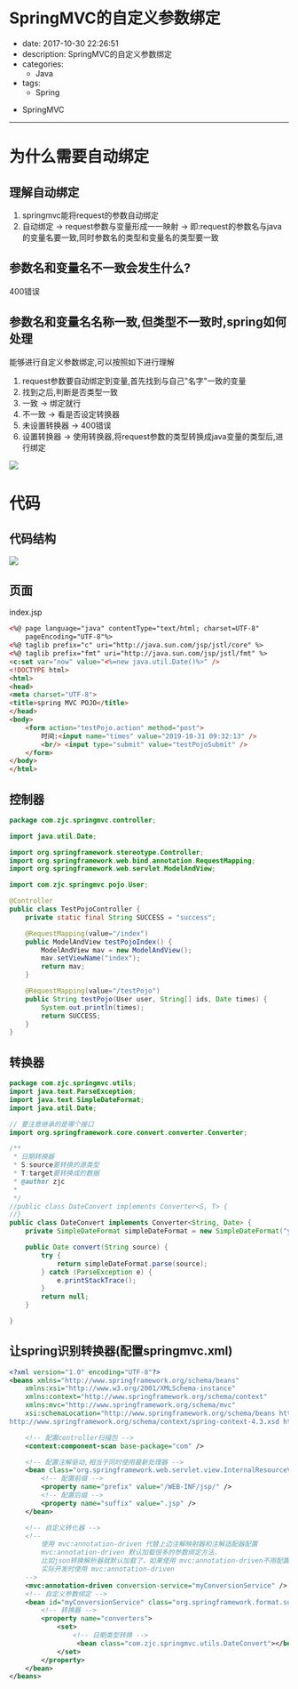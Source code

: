 #   SpringMVC的自定义参数绑定
+ date: 2017-10-30 22:26:51
+ description: SpringMVC的自定义参数绑定
+ categories:
  - Java
+ tags:
  - Spring
- SpringMVC
---
#   为什么需要自动绑定
##  理解自动绑定
1.  springmvc能将request的参数自动绑定
2.  自动绑定 -> request参数与变量形成一一映射 -> 即:request的参数名与java的变量名要一致,同时参数名的类型和变量名的类型要一致

##  参数名和变量名不一致会发生什么?
400错误

##  参数名和变量名名称一致,但类型不一致时,spring如何处理
能够进行自定义参数绑定,可以按照如下进行理解
1.  request参数要自动绑定到变量,首先找到与自己"名字"一致的变量
2.  找到之后,判断是否类型一致
3.  一致 -> 绑定就行
4.  不一致 -> 看是否设定转换器
5.  未设置转换器 -> 400错误
6.  设置转换器 -> 使用转换器,将request参数的类型转换成java变量的类型后,进行绑定

![](../images/springmvc/20191031003.png)


#	代码
##	代码结构

![](../images/springmvc/20191031001.png)


##	页面
index.jsp
```html
<%@ page language="java" contentType="text/html; charset=UTF-8"
	pageEncoding="UTF-8"%>
<%@ taglib prefix="c" uri="http://java.sun.com/jsp/jstl/core" %>
<%@ taglib prefix="fmt" uri="http://java.sun.com/jsp/jstl/fmt" %>
<c:set var="now" value="<%=new java.util.Date()%>" />
<!DOCTYPE html>
<html>
<head>
<meta charset="UTF-8">
<title>spring MVC POJO</title>
</head>
<body>
	<form action="testPojo.action" method="post">
		时间:<input name="times" value="2019-10-31 09:32:13" />
		<br/> <input type="submit" value="testPojoSubmit" />
	</form>
</body>
</html>
```

##	控制器
```java
package com.zjc.springmvc.controller;

import java.util.Date;

import org.springframework.stereotype.Controller;
import org.springframework.web.bind.annotation.RequestMapping;
import org.springframework.web.servlet.ModelAndView;

import com.zjc.springmvc.pojo.User;

@Controller
public class TestPojoController {
	private static final String SUCCESS = "success";

	@RequestMapping(value="/index")
	public ModelAndView testPojoIndex() {
		ModelAndView mav = new ModelAndView();
		mav.setViewName("index");
		return mav;
	}

	@RequestMapping(value="/testPojo")
	public String testPojo(User user, String[] ids, Date times) {
		System.out.println(times);
		return SUCCESS;
	}
}

```

##	转换器
```java
package com.zjc.springmvc.utils;
import java.text.ParseException;
import java.text.SimpleDateFormat;
import java.util.Date;

// 要注意继承的是哪个接口
import org.springframework.core.convert.converter.Converter;

/**
 * 日期转换器
 * S:source要转换的源类型
 * T:target要转换成的数据
 * @author zjc
 *
 */
//public class DateConvert implements Converter<S, T> {
//}
public class DateConvert implements Converter<String, Date> {
	private SimpleDateFormat simpleDateFormat = new SimpleDateFormat("yyyy-MM-dd HH:mm:ss");

	public Date convert(String source) {
		try {
			return simpleDateFormat.parse(source);
		} catch (ParseException e) {
			e.printStackTrace();
		}
		return null;
	}

}

```

##	让spring识别转换器(配置springmvc.xml)
```xml
<?xml version="1.0" encoding="UTF-8"?>
<beans xmlns="http://www.springframework.org/schema/beans"
	xmlns:xsi="http://www.w3.org/2001/XMLSchema-instance"
	xmlns:context="http://www.springframework.org/schema/context"
	xmlns:mvc="http://www.springframework.org/schema/mvc"
	xsi:schemaLocation="http://www.springframework.org/schema/beans http://www.springframework.org/schema/beans/spring-beans.xsd http://www.springframework.org/schema/context 
http://www.springframework.org/schema/context/spring-context-4.3.xsd http://www.springframework.org/schema/mvc http://www.springframework.org/schema/mvc/spring-mvc-4.3.xsd">

	<!-- 配置controller扫描包 -->
	<context:component-scan base-package="com" />

	<!-- 配置注解驱动,相当于同时使用最新处理器 -->
	<bean class="org.springframework.web.servlet.view.InternalResourceViewResolver">
		<!-- 配置前缀 -->
		<property name="prefix" value="/WEB-INF/jsp/" />
		<!-- 配置后缀 -->
		<property name="suffix" value=".jsp" />
	</bean>

	<!-- 自定义转化器 -->
	<!-- 
		使用 mvc:annotation-driven 代替上边注解映射器和注解适配器配置
	    mvc:annotation-driven 默认加载很多的参数绑定方法，
	    比如json转换解析器就默认加载了，如果使用 mvc:annotation-driven不用配置上边的RequestMappingHandlerMapping和RequestMappingHandlerAdapter
	    实际开发时使用 mvc:annotation-driven
	-->
	<mvc:annotation-driven conversion-service="myConversionService" />
	<!-- 自定义参数绑定 -->
	<bean id="myConversionService" class="org.springframework.format.support.FormattingConversionServiceFactoryBean">
		<!-- 转换器 -->
		<property name="converters">
			<set>
				<!-- 日期类型转换 -->
				 <bean class="com.zjc.springmvc.utils.DateConvert"></bean>
			</set>
		</property>
    </bean>
</beans>
```
